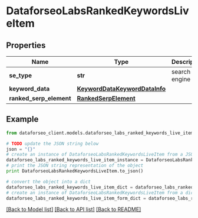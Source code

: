 # DataforseoLabsRankedKeywordsLiveItem


## Properties

Name | Type | Description | Notes
------------ | ------------- | ------------- | -------------
**se_type** | **str** | search engine type | [optional] 
**keyword_data** | [**KeywordDataKeywordDataInfo**](KeywordDataKeywordDataInfo.md) |  | [optional] 
**ranked_serp_element** | [**RankedSerpElement**](RankedSerpElement.md) |  | [optional] 

## Example

```python
from dataforseo_client.models.dataforseo_labs_ranked_keywords_live_item import DataforseoLabsRankedKeywordsLiveItem

# TODO update the JSON string below
json = "{}"
# create an instance of DataforseoLabsRankedKeywordsLiveItem from a JSON string
dataforseo_labs_ranked_keywords_live_item_instance = DataforseoLabsRankedKeywordsLiveItem.from_json(json)
# print the JSON string representation of the object
print DataforseoLabsRankedKeywordsLiveItem.to_json()

# convert the object into a dict
dataforseo_labs_ranked_keywords_live_item_dict = dataforseo_labs_ranked_keywords_live_item_instance.to_dict()
# create an instance of DataforseoLabsRankedKeywordsLiveItem from a dict
dataforseo_labs_ranked_keywords_live_item_form_dict = dataforseo_labs_ranked_keywords_live_item.from_dict(dataforseo_labs_ranked_keywords_live_item_dict)
```
[[Back to Model list]](../README.md#documentation-for-models) [[Back to API list]](../README.md#documentation-for-api-endpoints) [[Back to README]](../README.md)


